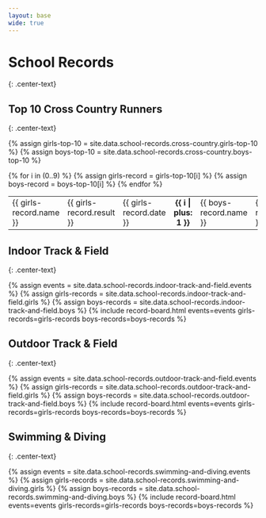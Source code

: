 ```yaml
---
layout: base
wide: true
---
```


# School Records
{: .center-text}

## Top 10 Cross Country Runners
{: .center-text}

{% assign girls-top-10 = site.data.school-records.cross-country.girls-top-10 %}
{% assign boys-top-10 = site.data.school-records.cross-country.boys-top-10 %}
<div class="overflow-x-auto">
  <table class="no-head">
    <tbody>
      {% for i in (0..9) %}
        {% assign girls-record = girls-top-10[i] %}
        {% assign boys-record = boys-top-10[i] %}
        <tr>
          <td>{{ girls-record.name }}</td>
          <td>{{ girls-record.result }}</td>
          <td>{{ girls-record.date }}</td>
          <td style="text-align:center;"><strong>{{ i | plus: 1 }}</strong></td>
          <td>{{ boys-record.name }}</td>
          <td>{{ boys-record.result }}</td>
          <td>{{ boys-record.date }}</td>
        </tr>
      {% endfor %}
    </tbody>
  </table>
</div>

## Indoor Track & Field
{: .center-text}

{% assign events = site.data.school-records.indoor-track-and-field.events %}
{% assign girls-records = site.data.school-records.indoor-track-and-field.girls %}
{% assign boys-records = site.data.school-records.indoor-track-and-field.boys %}
{% include record-board.html
  events=events
  girls-records=girls-records
  boys-records=boys-records %}

## Outdoor Track & Field
{: .center-text}

{% assign events = site.data.school-records.outdoor-track-and-field.events %}
{% assign girls-records = site.data.school-records.outdoor-track-and-field.girls %}
{% assign boys-records = site.data.school-records.outdoor-track-and-field.boys %}
{% include record-board.html
  events=events
  girls-records=girls-records
  boys-records=boys-records %}

## Swimming & Diving
{: .center-text}

{% assign events = site.data.school-records.swimming-and-diving.events %}
{% assign girls-records = site.data.school-records.swimming-and-diving.girls %}
{% assign boys-records = site.data.school-records.swimming-and-diving.boys %}
{% include record-board.html
  events=events
  girls-records=girls-records
  boys-records=boys-records %}

